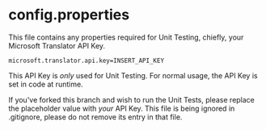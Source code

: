 # config.properties

This file contains any properties required for Unit Testing, chiefly, your Microsoft Translator API Key. 

    microsoft.translator.api.key=INSERT_API_KEY

This API Key is _only_ used for Unit Testing. For normal usage, the API Key is set in code at runtime.

If you've forked this branch and wish to run the Unit Tests, please replace the placeholder value with _your_ API Key. 
This file is being ignored in .gitignore, please do not remove its entry in that file.